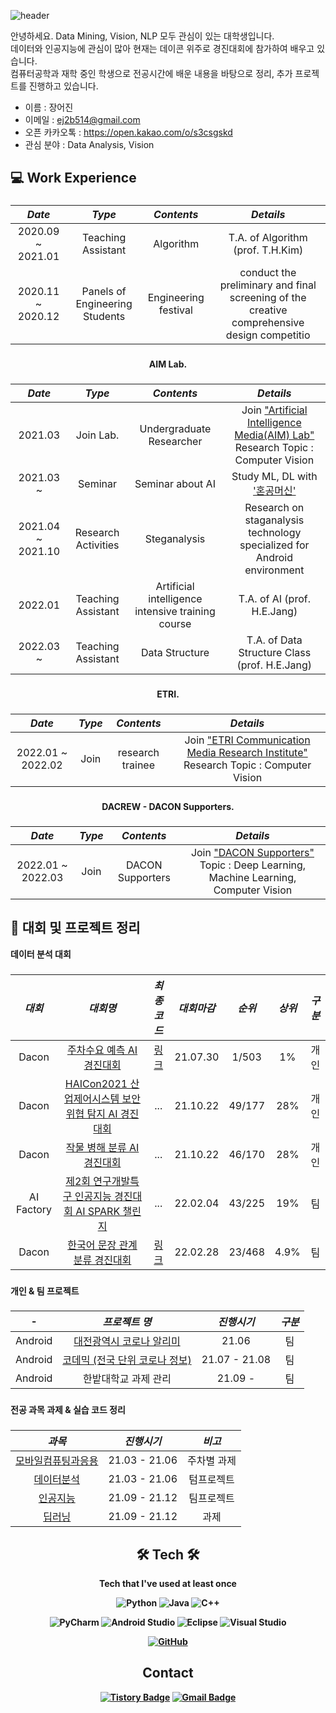![header](https://capsule-render.vercel.app/api?type=waving&color=61BFAD&height=300&section=header&text=Eojin%20Jang&fontSize=80&fontColor=FFFFFF)

안녕하세요. Data Mining, Vision, NLP 모두 관심이 있는 대학생입니다.   
데이터와 인공지능에 관심이 많아 현재는 데이콘 위주로 경진대회에 참가하여 배우고 있습니다.   
컴퓨터공학과 재학 중인 학생으로 전공시간에 배운 내용을 바탕으로 정리, 추가 프로젝트를 진행하고 있습니다.   

- 이름 : 장어진 <br>
- 이메일 : ej2b514@gmail.com <br>
- 오픈 카카오톡 : https://open.kakao.com/o/s3csgskd <br> 
- 관심 분야 : Data Analysis, Vision <br>
 ## 💻 Work Experience
 
###
|     *Date*      |         *Type*        |          *Contents*         |   *Details* |
|:-------------:|:-------------------:|:-------------------------:|:----------:|
|  2020.09 ~ 2021.01 | Teaching Assistant | Algorithm | T.A. of Algorithm (prof. T.H.Kim) |
|  2020.11 ~ 2020.12 | Panels of Engineering Students | Engineering festival | conduct the preliminary and final screening of the creative comprehensive design competitio |
###
 
 <div align="center"><strong>
    AIM Lab. 
</div>
 
###
|     *Date*      |         *Type*        |          *Contents*         |   *Details* |
|:-------------:|:-------------------:|:-------------------------:|:----------:|
|  2021.03      | Join Lab.         | Undergraduate Researcher | Join ["Artificial Intelligence Media(AIM) Lab"](https://sites.google.com/view/aim-lab-hbnu/)  Research Topic : Computer Vision     |
|  2021.03 ~    | Seminar             | Seminar about AI | Study ML, DL with ['혼공머신'](https://www.youtube.com/watch?v=J6wehCO_c58&list=PLVsNizTWUw7HpqmdphX9hgyWl15nobgQX)| 
|  2021.04 ~ 2021.10 | Research Activities | Steganalysis | Research on staganalysis technology specialized for Android environment |
|  2022.01      | Teaching Assistant  | Artificial intelligence intensive training course | T.A. of AI (prof. H.E.Jang) |
|  2022.03 ~    | Teaching Assistant  | Data Structure| T.A. of Data Structure Class  (prof. H.E.Jang) |
###
 
 <div align="center"><strong>
    ETRI. 
</div>

###
|     *Date*      |         *Type*        |          *Contents*         |   *Details* |
|:-------------:|:-------------------:|:-------------------------:|:----------:|
|  2022.01 ~ 2022.02 | Join          | research trainee | Join ["ETRI Communication Media Research Institute"](https://www.etri.re.kr/kor/sub6/sub6_01020101.etri?departCode=135&departInfoCode=249)  Research Topic : Computer Vision     |

###
 
 <div align="center"><strong>
    DACREW - DACON Supporters. 
</div>

###
|     *Date*      |         *Type*        |          *Contents*         |   *Details* |
|:-------------:|:-------------------:|:-------------------------:|:----------:|
|  2022.01 ~ 2022.03 | Join          | DACON Supporters | Join ["DACON Supporters"](https://dacon.io/more/notice/90)  Topic : Deep Learning, Machine Learning, Computer Vision    |

###
  
 
 ## 🎯 대회 및 프로젝트 정리 
<div><strong>
   데이터 분석 대회
</div>

### 
  |     *대회*     |     *대회명*     |     *최종 코드*     |     *대회마감*     |     *순위*     |     *상위*    |     *구분*     |
  |:---:|:---------------:|:---------------:|:--------------:|:------:|:----:|:----:|
  |Dacon|[주차수요 예측 AI 경진대회](https://dacon.io/competitions/official/235745/overview/description)|[링크](https://github.com/Eojin-J/Dacon/tree/main/%EC%A3%BC%EC%B0%A8%EC%88%98%EC%9A%94%20%EA%B2%BD%EC%A7%84%EB%8C%80%ED%9A%8C)|21.07.30|1/503|1%|개인| 
  |Dacon|[HAICon2021 산업제어시스템 보안위협 탐지 AI 경진대회](https://dacon.io/competitions/official/235757/overview/description)|...|21.10.22|49/177|28%|개인|
  |Dacon|[작물 병해 분류 AI 경진대회](https://dacon.io/competitions/official/235842/overview/description)|...|21.10.22|46/170|28%|개인|
  |AI Factory|[제2회 연구개발특구 인공지능 경진대회 AI SPARK 챌린지](http://aifactory.space/competition/detail/1946)|...|22.02.04|43/225|19%|팀|
  |Dacon|[한국어 문장 관계 분류 경진대회](https://dacon.io/competitions/official/235875/leaderboard)|[링크](https://github.com/Eojin-J/Dacon-korean-NLI)|22.02.28|23/468|4.9%|팀|<br><br>
###
 
<div><strong>
   개인 & 팀 프로젝트
</div>
 
### 
  | - |     *프로젝트 명*     |     *진행시기*     |     *구분*     |
  |:---:|:---------------:|:-------------:|:--------------:|
  |Android|[대전광역시 코로나 알리미](https://github.com/Eojin-J/Corona_D.git)|21.06|팀|
  |Android|[코데믹 (전국 단위 코로나 정보)](https://github.com/Eojin-J/projectK.git)|21.07 - 21.08|팀|
  |Android|한밭대학교 과제 관리|21.09 - |팀| <br><br>
###
 
 <div><strong>
   전공 과목 과제 & 실습 코드 정리
</div> 

###  
  |     *과목*     |     *진행시기*     |     *비고*     |
  |:--------------------:|:------------------:|:----------------:|
  |[모바일컴퓨팅과응용](https://github.com/Eojin-J/MobileCom_Andoroid)|21.03 - 21.06|주차별 과제|
  |[데이터분석](https://github.com/Eojin-J/DataAnalysis)|21.03 - 21.06|텀프로젝트| 
  |[인공지능]()|21.09 - 21.12|팀프로젝트| 
  |[딥러닝]()|21.09 - 21.12|과제| <br><br><br>
###
  
<div align=center>
 
 ## 🛠 Tech 🛠   
 Tech that I've used at least once    
 
![Python](https://img.shields.io/badge/python-3670A0?style=for-the-badge&logo=python&logoColor=ffdd54)  ![Java](https://img.shields.io/badge/java-%23ED8B00.svg?style=for-the-badge&logo=java&logoColor=white) ![C++](https://img.shields.io/badge/c++-%2300599C.svg?style=for-the-badge&logo=c%2B%2B&logoColor=white) 

![PyCharm](https://img.shields.io/badge/pycharm-143?style=for-the-badge&logo=pycharm&logoColor=black&color=black&labelColor=green) ![Android Studio](https://img.shields.io/badge/Android%20Studio-3DDC84.svg?style=for-the-badge&logo=android-studio&logoColor=white) ![Eclipse](https://img.shields.io/badge/Eclipse-FE7A16.svg?style=for-the-badge&logo=Eclipse&logoColor=white) ![Visual Studio](https://img.shields.io/badge/Visual%20Studio-5C2D91.svg?style=for-the-badge&logo=visual-studio&logoColor=white)

[![GitHub](https://img.shields.io/badge/github-%23121011.svg?style=for-the-badge&logo=github&logoColor=white)](https://github.com/Eojin-J)
  
## Contact  
[![Tistory Badge](https://img.shields.io/badge/Tech%20Blog-555263?style=flat&logoColor=white)](https://comgenie.tistory.com/)
[![Gmail Badge](https://img.shields.io/badge/Gmail-D14836?style=flat&logo=Gmail&logoColor=white)](mailto:ej2b514@gmail.com)

